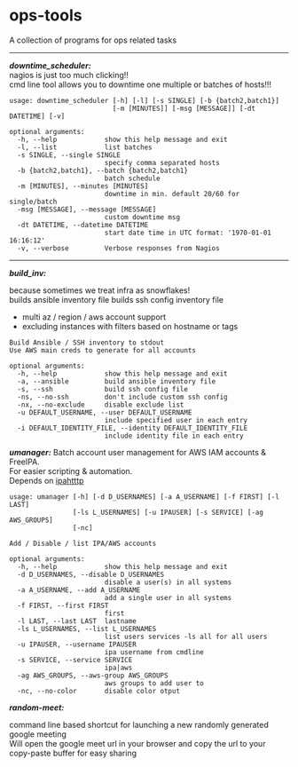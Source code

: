 # ops-tools
A collection of programs for ops related tasks

---

***downtime_scheduler:***  
nagios is just too much clicking!!  
cmd line tool allows you to downtime 
one multiple or batches of hosts!!!

```
usage: downtime_scheduler [-h] [-l] [-s SINGLE] [-b {batch2,batch1}]
                          [-m [MINUTES]] [-msg [MESSAGE]] [-dt DATETIME] [-v]

optional arguments:
  -h, --help            show this help message and exit
  -l, --list            list batches
  -s SINGLE, --single SINGLE
                        specify comma separated hosts
  -b {batch2,batch1}, --batch {batch2,batch1}
                        batch schedule
  -m [MINUTES], --minutes [MINUTES]
                        downtime in min. default 20/60 for single/batch
  -msg [MESSAGE], --message [MESSAGE]
                        custom downtime msg
  -dt DATETIME, --datetime DATETIME
                        start date time in UTC format: '1970-01-01 16:16:12'
  -v, --verbose         Verbose responses from Nagios
```
---

***build_inv:***  

because sometimes we treat infra as snowflakes!  
builds ansible inventory file 
builds ssh config inventory file

- multi az / region / aws account support  
- excluding instances with filters based on hostname or tags

```
Build Ansible / SSH inventory to stdout                         
Use AWS main creds to generate for all accounts

optional arguments:
  -h, --help            show this help message and exit
  -a, --ansible         build ansible inventory file
  -s, --ssh             build ssh config file
  -ns, --no-ssh         don't include custom ssh config
  -nx, --no-exclude     disable exclude list
  -u DEFAULT_USERNAME, --user DEFAULT_USERNAME
                        include specified user in each entry
  -i DEFAULT_IDENTITY_FILE, --identity DEFAULT_IDENTITY_FILE
                        include identity file in each entry
```
***umanager:***
Batch account user management for AWS IAM accounts & FreeIPA.  
For easier scripting & automation.    
Depends on [ipahtttp](https://github.com/nordnet/python-freeipa-json)

```
usage: umanager [-h] [-d D_USERNAMES] [-a A_USERNAME] [-f FIRST] [-l LAST]
                [-ls L_USERNAMES] [-u IPAUSER] [-s SERVICE] [-ag AWS_GROUPS]
                [-nc]

Add / Disable / list IPA/AWS accounts

optional arguments:
  -h, --help            show this help message and exit
  -d D_USERNAMES, --disable D_USERNAMES
                        disable a user(s) in all systems
  -a A_USERNAME, --add A_USERNAME
                        add a single user in all systems
  -f FIRST, --first FIRST
                        first
  -l LAST, --last LAST  lastname
  -ls L_USERNAMES, --list L_USERNAMES
                        list users services -ls all for all users
  -u IPAUSER, --username IPAUSER
                        ipa username from cmdline
  -s SERVICE, --service SERVICE
                        ipa|aws
  -ag AWS_GROUPS, --aws-group AWS_GROUPS
                        aws groups to add user to
  -nc, --no-color       disable color otput
```

***random-meet:***  

command line based shortcut for launching a new randomly generated google meeting  
Will open the google meet url in your browser and 
copy the url to your copy-paste buffer for easy sharing
